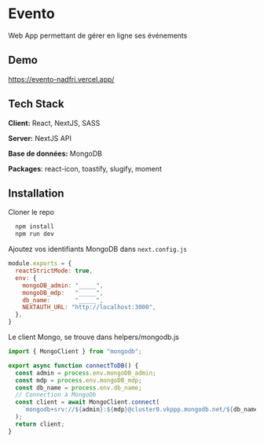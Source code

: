 
# Evento

Web App permettant de gérer en ligne ses événements



## Demo

https://evento-nadfri.vercel.app/


## Tech Stack

**Client:** React, NextJS, SASS

**Server:** NextJS API

**Base de données:** MongoDB

**Packages**: react-icon, toastify, slugify, moment


## Installation

Cloner le repo

```bash
  npm install
  npm run dev
```

Ajoutez vos identifiants MongoDB dans `next.config.js`
```js
module.exports = {
  reactStrictMode: true,
  env: {
    mongoDB_admin: "_____",
    mongoDB_mdp:   "_____",
    db_name:       "_____",
    NEXTAUTH_URL: "http://localhost:3000",
  },
}
```

Le client Mongo, se trouve dans helpers/mongodb.js
```js
import { MongoClient } from "mongodb";

export async function connectToDB() {
  const admin = process.env.mongoDB_admin;
  const mdp = process.env.mongoDB_mdp;
  const db_name = process.env.db_name;
  // Connection à MongoDb
  const client = await MongoClient.connect(
    `mongodb+srv://${admin}:${mdp}@cluster0.vkppp.mongodb.net/${db_name}?retryWrites=true&w=majority`
  );
  return client;
}
```
    